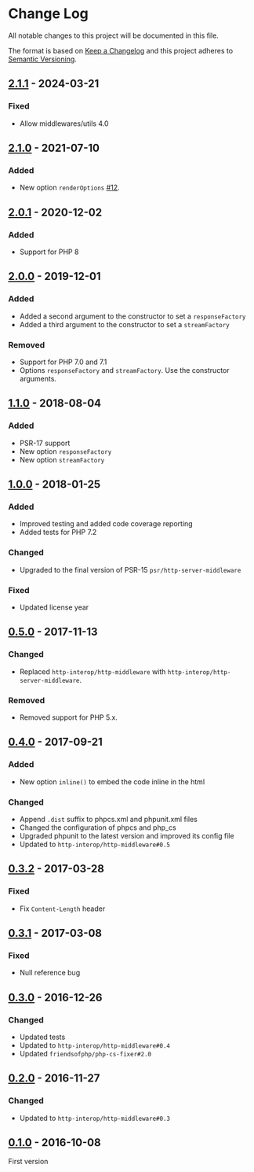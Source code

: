 # Change Log
All notable changes to this project will be documented in this file.

The format is based on [Keep a Changelog](http://keepachangelog.com/)
and this project adheres to [Semantic Versioning](http://semver.org/).

## [2.1.1] - 2024-03-21
### Fixed
- Allow middlewares/utils 4.0

## [2.1.0] - 2021-07-10
### Added
- New option `renderOptions` [#12].

## [2.0.1] - 2020-12-02
### Added
- Support for PHP 8

## [2.0.0] - 2019-12-01
### Added
- Added a second argument to the constructor to set a `responseFactory`
- Added a third argument to the constructor to set a `streamFactory`

### Removed
- Support for PHP 7.0 and 7.1
- Options `responseFactory` and `streamFactory`. Use the constructor arguments.

## [1.1.0] - 2018-08-04
### Added
- PSR-17 support
- New option `responseFactory`
- New option `streamFactory`

## [1.0.0] - 2018-01-25
### Added
- Improved testing and added code coverage reporting
- Added tests for PHP 7.2

### Changed
- Upgraded to the final version of PSR-15 `psr/http-server-middleware`

### Fixed
- Updated license year

## [0.5.0] - 2017-11-13
### Changed
- Replaced `http-interop/http-middleware` with  `http-interop/http-server-middleware`.

### Removed
- Removed support for PHP 5.x.

## [0.4.0] - 2017-09-21
### Added
- New option `inline()` to embed the code inline in the html

### Changed
- Append `.dist` suffix to phpcs.xml and phpunit.xml files
- Changed the configuration of phpcs and php_cs
- Upgraded phpunit to the latest version and improved its config file
- Updated to `http-interop/http-middleware#0.5`

## [0.3.2] - 2017-03-28
### Fixed
- Fix `Content-Length` header

## [0.3.1] - 2017-03-08
### Fixed
- Null reference bug

## [0.3.0] - 2016-12-26
### Changed
- Updated tests
- Updated to `http-interop/http-middleware#0.4`
- Updated `friendsofphp/php-cs-fixer#2.0`

## [0.2.0] - 2016-11-27
### Changed
- Updated to `http-interop/http-middleware#0.3`

## [0.1.0] - 2016-10-08
First version

[#12]: https://github.com/middlewares/debugbar/issues/12

[2.1.1]: https://github.com/middlewares/debugbar/compare/v2.1.0...v2.1.1
[2.1.0]: https://github.com/middlewares/debugbar/compare/v2.0.1...v2.1.0
[2.0.1]: https://github.com/middlewares/debugbar/compare/v2.0.0...v2.0.1
[2.0.0]: https://github.com/middlewares/debugbar/compare/v1.1.0...v2.0.0
[1.1.0]: https://github.com/middlewares/debugbar/compare/v1.0.0...v1.1.0
[1.0.0]: https://github.com/middlewares/debugbar/compare/v0.5.0...v1.0.0
[0.5.0]: https://github.com/middlewares/debugbar/compare/v0.4.0...v0.5.0
[0.4.0]: https://github.com/middlewares/debugbar/compare/v0.3.2...v0.4.0
[0.3.2]: https://github.com/middlewares/debugbar/compare/v0.3.1...v0.3.2
[0.3.1]: https://github.com/middlewares/debugbar/compare/v0.3.0...v0.3.1
[0.3.0]: https://github.com/middlewares/debugbar/compare/v0.2.0...v0.3.0
[0.2.0]: https://github.com/middlewares/debugbar/compare/v0.1.0...v0.2.0
[0.1.0]: https://github.com/middlewares/debugbar/releases/tag/v0.1.0

